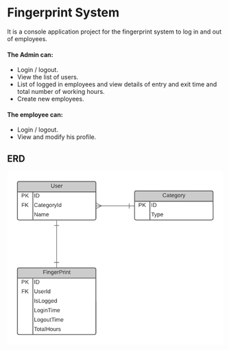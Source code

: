 
# Fingerprint System

It is a console application project for the fingerprint system to log in and out of employees.

#### The Admin can:
- Login / logout.
- View the list of users.
- List of logged in employees and view details of entry and exit time and total number of working hours.
- Create new employees.

#### The employee can:
- Login / logout.
- View and modify his profile.

## ERD

![ERD](https://github.com/SaraSaeed1/Tuwaiq_DotNetDeveloper/blob/master/Project/FingerprintProject/Database%20Design%20(3).png)
